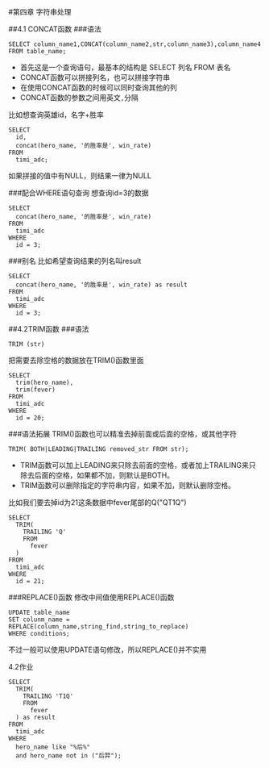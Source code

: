 #第四章 字符串处理

##4.1 CONCAT函数
###语法
```
SELECT column_name1,CONCAT(column_name2,str,column_name3),column_name4 FROM table_name;
```

<ul>
<li>首先这是一个查询语句，最基本的结构是 SELECT 列名 FROM 表名</li>
<li>CONCAT函数可以拼接列名，也可以拼接字符串</li>
<li>在使用CONCAT函数的时候可以同时查询其他的列</li>
<li>CONCAT函数的参数之间用英文<code>,</code>分隔</li>
</ul>


比如想查询英雄id，名字+胜率
```
SELECT
  id,
  concat(hero_name, '的胜率是', win_rate)
FROM
  timi_adc;
```
如果拼接的值中有NULL，则结果一律为NULL

###配合WHERE语句查询
想查询id=3的数据
```
SELECT
  concat(hero_name, '的胜率是', win_rate)
FROM
  timi_adc
WHERE
  id = 3;
```

###别名
比如希望查询结果的列名叫result
```
SELECT
  concat(hero_name, '的胜率是', win_rate) as result
FROM
  timi_adc
WHERE
  id = 3;
```

##4.2TRIM函数
###语法
```
TRIM (str)
```
把需要去除空格的数据放在TRIM()函数里面
```
SELECT
  trim(hero_name),
  trim(fever)
FROM
  timi_adc
WHERE
  id = 20;
```

###语法拓展
TRIM()函数也可以精准去掉前面或后面的空格，或其他字符
```
TRIM( BOTH|LEADING|TRAILING removed_str FROM str);
```
<ul>
<li>TRIM函数可以加上LEADING来只除去前面的空格，或者加上TRAILING来只除去后面的空格，如果都不加，则默认是BOTH。</li>
<li>TRIM函数可以删除指定的字符串内容，如果不加，则默认删除空格。</li>
</ul>

比如我们要去掉id为21这条数据中fever尾部的Q("QT1Q")
```
SELECT
  TRIM(
    TRAILING 'Q'
    FROM
      fever
  )
FROM
  timi_adc
WHERE
  id = 21;
```

###REPLACE()函数
修改中间值使用REPLACE()函数
```
UPDATE table_name 
SET colunm_name = 
REPLACE(column_name,string_find,string_to_replace) 
WHERE conditions;
```
不过一般可以使用UPDATE语句修改，所以REPLACE()并不实用

4.2作业
```
SELECT
  TRIM(
    TRAILING 'T1Q'
    FROM
      fever
  ) as result
FROM
  timi_adc
WHERE
  hero_name like "%后%"
  and hero_name not in ("后羿");
```











